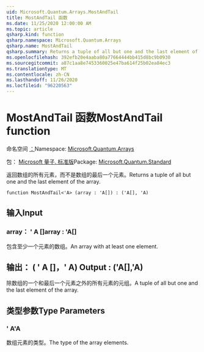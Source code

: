 ```yaml
---
uid: Microsoft.Quantum.Arrays.MostAndTail
title: MostAndTail 函数
ms.date: 11/25/2020 12:00:00 AM
ms.topic: article
qsharp.kind: function
qsharp.namespace: Microsoft.Quantum.Arrays
qsharp.name: MostAndTail
qsharp.summary: Returns a tuple of all but one and the last element of the array.
ms.openlocfilehash: 392efb20e4aaba80a77664444bb415d8bc9b0930
ms.sourcegitcommit: a87c1aa8e7453360025e47ba614f25b02ea84ec3
ms.translationtype: MT
ms.contentlocale: zh-CN
ms.lasthandoff: 11/26/2020
ms.locfileid: "96220563"
---
```

# <a name="mostandtail-function"></a><span data-ttu-id="9fd6d-102">MostAndTail 函数</span><span class="sxs-lookup"><span data-stu-id="9fd6d-102">MostAndTail function</span></span>

<span data-ttu-id="9fd6d-103">命名空间 [：](xref:Microsoft.Quantum.Arrays)</span><span class="sxs-lookup"><span data-stu-id="9fd6d-103">Namespace: [Microsoft.Quantum.Arrays](xref:Microsoft.Quantum.Arrays)</span></span>

<span data-ttu-id="9fd6d-104">包： [Microsoft 量子. 标准版](https://nuget.org/packages/Microsoft.Quantum.Standard)</span><span class="sxs-lookup"><span data-stu-id="9fd6d-104">Package: [Microsoft.Quantum.Standard](https://nuget.org/packages/Microsoft.Quantum.Standard)</span></span>


<span data-ttu-id="9fd6d-105">返回数组的所有元素，而不是数组的最后一个元素。</span><span class="sxs-lookup"><span data-stu-id="9fd6d-105">Returns a tuple of all but one and the last element of the array.</span></span>

```qsharp
function MostAndTail<'A> (array : 'A[]) : ('A[], 'A)
```


## <a name="input"></a><span data-ttu-id="9fd6d-106">输入</span><span class="sxs-lookup"><span data-stu-id="9fd6d-106">Input</span></span>

### <a name="array--a"></a><span data-ttu-id="9fd6d-107">array： ' A []</span><span class="sxs-lookup"><span data-stu-id="9fd6d-107">array : 'A[]</span></span>

<span data-ttu-id="9fd6d-108">包含至少一个元素的数组。</span><span class="sxs-lookup"><span data-stu-id="9fd6d-108">An array with at least one element.</span></span>



## <a name="output--aa"></a><span data-ttu-id="9fd6d-109">输出： ( ' A []，' A) </span><span class="sxs-lookup"><span data-stu-id="9fd6d-109">Output : ('A[],'A)</span></span>

<span data-ttu-id="9fd6d-110">除数组的一个和最后一个元素之外的所有元素的元组。</span><span class="sxs-lookup"><span data-stu-id="9fd6d-110">A tuple of all but one and the last element of the array.</span></span>

## <a name="type-parameters"></a><span data-ttu-id="9fd6d-111">类型参数</span><span class="sxs-lookup"><span data-stu-id="9fd6d-111">Type Parameters</span></span>

### <a name="a"></a><span data-ttu-id="9fd6d-112">' A</span><span class="sxs-lookup"><span data-stu-id="9fd6d-112">'A</span></span>

<span data-ttu-id="9fd6d-113">数组元素的类型。</span><span class="sxs-lookup"><span data-stu-id="9fd6d-113">The type of the array elements.</span></span>